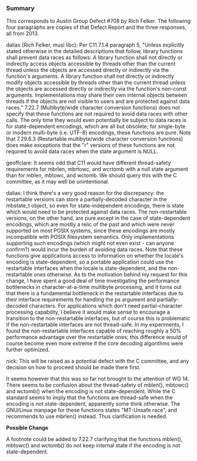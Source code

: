 ### Summary

This corresponds to Austin Group Defect #708 by Rich Felker. The following four
paragraphs are copies of that Defect Report and the three responses, all from
2013\.

dalias (Rich Felker, musl libc): Per C11 7.1.4 paragraph 5, "Unless explicitly
stated otherwise in the detailed descriptions that follow, library functions
shall prevent data races as follows: A library function shall not directly or
indirectly access objects accessible by threads other than the current thread
unless the objects are accessed directly or indirectly via the function's
arguments. A library function shall not directly or indirectly modify objects
accessible by threads other than the current thread unless the objects are
accessed directly or indirectly via the function's non-const arguments.
Implementations may share their own internal objects between threads if the
objects are not visible to users and are protected against data races." 7.22.7
(Multibyte/wide character conversion functions) does not specify that these
functions are not required to avoid data races with other calls. The only time
they would even potentially be subject to data races is for state-dependent
encodings, which are all but obsolete; for single-byte or modern multi-byte
(i.e. UTF-8) encodings, these functions are pure. Note that 7.29.6.3
(Restartable multibyte/wide character conversion functions) does make exceptions
that the "r" versions of these functions are not required to avoid data races
when the state argument is NULL.

geoffclare: It seems odd that C11 would have different thread-safety
requirements for mbrlen, mbrtowc, and wcrtomb with a null state argument than
for mblen, mbtowc, and wctomb. We should query this with the C committee, as it
may well be unintentional.

dalias: I think there's a very good reason for the discrepancy: the restartable
versions can store a partially-decoded character in the mbstate\_t object, so
even for state-independent encodings, there is state which would need to be
protected against data races. The non-restartable versions, on the other hand,
are pure except in the case of state-dependent encodings, which are mostly a
relic of the past and which were never supported on most POSIX systems, since
these encodings are mostly incompatible with POSIX filesystem semantics. Only
implementations supporting such encodings (which might not even exist \- can
anyone confirm?) would incur the burden of avoiding data races. Note that these
functions give applications access to information on whether the locale's
encoding is state-dependent, so a portable application could use the restartable
interfaces when the locale is state-dependent, and the non-restartable ones
otherwise. As to the motivation behind my request for this change, I have spent
a good deal of time investigating the performance bottlenecks in
character-at-a-time multibyte processing, and it turns out that there is a
fundamental bottleneck in the restartable interfaces due to their interface
requirements for handling the ps argument and partially-decoded characters. For
applications which don't need partial-character processing capability, I believe
it would make sense to encourage a transition to the non-restartable interfaces,
but of course this is problematic if the non-restartable interfaces are not
thread-safe. In my experiments, I found the non-restartable interfaces capable
of reaching roughly a 50% performance advantage over the restartable ones; this
difference would of course become even more extreme if the core decoding
algorithms were further optimized.

nick: This will be raised as a potential defect with the C committee, and any
decision on how to proceed should be made there first.

It seems however that this was so far not brought to the attention of WG 14\.
There seems to be confusion about the thread-safety of mblen(), mbtowc() and
wctomb() when the encoding is not state-dependent. While the C standard seems to
imply that the functions are thread-safe when the encoding is not
state-dependent, apparently some think otherwise. The GNU/Linux manpage for
these functions states "MT-Unsafe race", and recommends to use mbrlen() instead.
Thus clarification is needed.

**Possible Change**

A footnote could be added to 7.22.7 clarifying that the functions mblen(),
mbtowc() and wctomb() do not keep internal state if the encoding is not
state-dependent.
